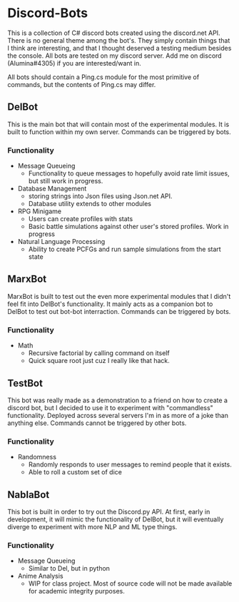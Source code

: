 # Discord-Bots

This is a collection of C# discord bots created using the discord.net API. There is no general theme among the bot's. They simply contain things that I think are interesting, and that I thought deserved a testing medium besides the console. All bots are tested on my discord server. Add me on discord (Alumina#4305) if you are interested/want in.

All bots should contain a Ping.cs module for the most primitive of commands, but the contents of Ping.cs may differ. 

## DelBot

This is the main bot that will contain most of the experimental modules. It is built to function within my own server. Commands can be triggered by bots.

### Functionality
* Message Queueing
  * Functionality to queue messages to hopefully avoid rate limit issues, but still work in progress.
* Database Management
  * storing strings into Json files using Json.net API. 
  * Database utility extends to other modules
* RPG Minigame
  * Users can create profiles with stats
  * Basic battle simulations against other user's stored profiles. Work in progress
* Natural Language Processing
  * Ability to create PCFGs and run sample simulations from the start state
  
## MarxBot

MarxBot is built to test out the even more experimental modules that I didn't feel fit into DelBot's functionality. It mainly acts as a companion bot to DelBot to test out bot-bot interraction. Commands can be triggered by bots.

### Functionality
* Math
  * Recursive factorial by calling command on itself
  * Quick square root just cuz I really like that hack.

## TestBot

This bot was really made as a demonstration to a friend on how to create a discord bot, but I decided to use it to experiment with "commandless" functionality. Deployed across several servers I'm in as more of a joke than anything else. Commands cannot be triggered by other bots.

### Functionality
* Randomness
  * Randomly responds to user messages to remind people that it exists.
  * Able to roll a custom set of dice

## NablaBot

This bot is built in order to try out the Discord.py API. At first, early in development, it will mimic the functionality of DelBot, but it will eventually diverge to experiment with more NLP and ML type things.

### Functionality
* Message Queueing
  * Similar to Del, but in python
* Anime Analysis
  * WIP for class project. Most of source code will not be made available for academic integrity purposes.
